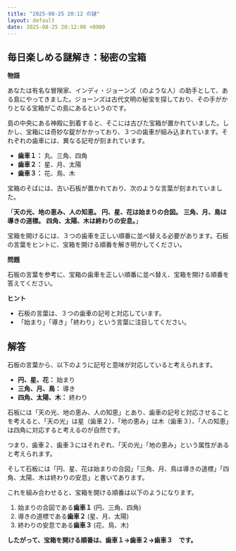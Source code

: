 ```yaml
---
title: "2025-08-25 20:12 の謎"
layout: default
date: 2025-08-25 20:12:00 +0900
---
```

## 毎日楽しめる謎解き：秘密の宝箱

**物語**

あなたは有名な冒険家、インディ・ジョーンズ（のような人）の助手として、ある島にやってきました。ジョーンズは古代文明の秘宝を探しており、その手がかりとなる宝箱がこの島にあるというのです。

島の中央にある神殿に到着すると、そこには古びた宝箱が置かれていました。しかし、宝箱には奇妙な錠がかかっており、３つの歯車が組み込まれています。それぞれの歯車には、異なる記号が刻まれています。

*   **歯車１：** 丸、三角、四角
*   **歯車２：** 星、月、太陽
*   **歯車３：** 花、鳥、木

宝箱のそばには、古い石板が置かれており、次のような言葉が刻まれていました。

「**天の光、地の恵み、人の知恵。**
**円、星、花は始まりの合図。**
**三角、月、鳥は導きの道標。**
**四角、太陽、木は終わりの安息。**」

宝箱を開けるには、３つの歯車を正しい順番に並べ替える必要があります。石板の言葉をヒントに、宝箱を開ける順番を解き明かしてください。

**問題**

石板の言葉を参考に、宝箱の歯車を正しい順番に並べ替え、宝箱を開ける順番を答えてください。

**ヒント**

*   石板の言葉は、３つの歯車の記号と対応しています。
*   「始まり」「導き」「終わり」という言葉に注目してください。

## 解答

石板の言葉から、以下のように記号と意味が対応していると考えられます。

*   **円、星、花：** 始まり
*   **三角、月、鳥：** 導き
*   **四角、太陽、木：** 終わり

石板には「天の光、地の恵み、人の知恵」とあり、歯車の記号と対応させることを考えると、「天の光」は星（歯車２）、「地の恵み」は木（歯車３）、「人の知恵」は四角に対応すると考えるのが自然です。

つまり、歯車２、歯車３にはそれぞれ、「天の光」「地の恵み」という属性があると考えられます。

そして石板には「円、星、花は始まりの合図」「三角、月、鳥は導きの道標」「四角、太陽、木は終わりの安息」と書いてあります。

これを組み合わせると、宝箱を開ける順番は以下のようになります。

1.  始まりの合図である**歯車１** (円、三角、四角)
2.  導きの道標である**歯車２** (星、月、太陽)
3.  終わりの安息である**歯車３** (花、鳥、木)

**したがって、宝箱を開ける順番は、歯車１→歯車２→歯車３　です。**

